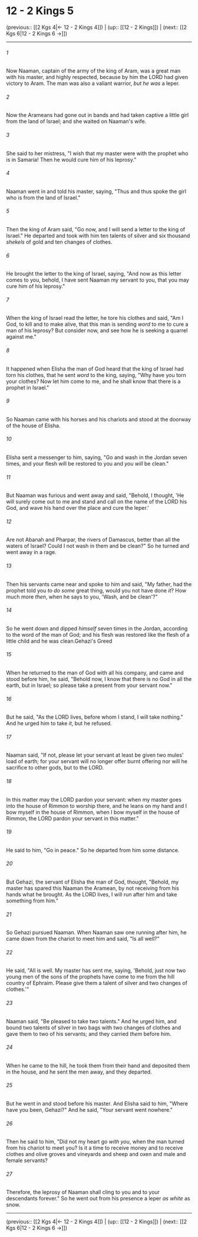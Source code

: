 # 12 - 2 Kings 5

(previous:: [[2 Kgs 4|← 12 - 2 Kings 4]]) | (up:: [[12 - 2 Kings]]) | (next:: [[2 Kgs 6|12 - 2 Kings 6 →]])

***


###### 1 
Now Naaman, captain of the army of the king of Aram, was a great man with his master, and highly respected, because by him the LORD had given victory to Aram. The man was also a valiant warrior, _but he was_ a leper. 

###### 2 
Now the Arameans had gone out in bands and had taken captive a little girl from the land of Israel; and she waited on Naaman's wife. 

###### 3 
She said to her mistress, "I wish that my master were with the prophet who is in Samaria! Then he would cure him of his leprosy." 

###### 4 
Naaman went in and told his master, saying, "Thus and thus spoke the girl who is from the land of Israel." 

###### 5 
Then the king of Aram said, "Go now, and I will send a letter to the king of Israel." He departed and took with him ten talents of silver and six thousand _shekels_ of gold and ten changes of clothes. 

###### 6 
He brought the letter to the king of Israel, saying, "And now as this letter comes to you, behold, I have sent Naaman my servant to you, that you may cure him of his leprosy." 

###### 7 
When the king of Israel read the letter, he tore his clothes and said, "Am I God, to kill and to make alive, that this man is sending _word_ to me to cure a man of his leprosy? But consider now, and see how he is seeking a quarrel against me." 

###### 8 
It happened when Elisha the man of God heard that the king of Israel had torn his clothes, that he sent _word_ to the king, saying, "Why have you torn your clothes? Now let him come to me, and he shall know that there is a prophet in Israel." 

###### 9 
So Naaman came with his horses and his chariots and stood at the doorway of the house of Elisha. 

###### 10 
Elisha sent a messenger to him, saying, "Go and wash in the Jordan seven times, and your flesh will be restored to you and _you will_ be clean." 

###### 11 
But Naaman was furious and went away and said, "Behold, I thought, 'He will surely come out to me and stand and call on the name of the LORD his God, and wave his hand over the place and cure the leper.' 

###### 12 
Are not Abanah and Pharpar, the rivers of Damascus, better than all the waters of Israel? Could I not wash in them and be clean?" So he turned and went away in a rage. 

###### 13 
Then his servants came near and spoke to him and said, "My father, had the prophet told you _to do some_ great thing, would you not have done _it_? How much more _then_, when he says to you, 'Wash, and be clean'?" 

###### 14 
So he went down and dipped _himself_ seven times in the Jordan, according to the word of the man of God; and his flesh was restored like the flesh of a little child and he was clean.Gehazi's Greed 

###### 15 
When he returned to the man of God with all his company, and came and stood before him, he said, "Behold now, I know that there is no God in all the earth, but in Israel; so please take a present from your servant now." 

###### 16 
But he said, "As the LORD lives, before whom I stand, I will take nothing." And he urged him to take _it_, but he refused. 

###### 17 
Naaman said, "If not, please let your servant at least be given two mules' load of earth; for your servant will no longer offer burnt offering nor will he sacrifice to other gods, but to the LORD. 

###### 18 
In this matter may the LORD pardon your servant: when my master goes into the house of Rimmon to worship there, and he leans on my hand and I bow myself in the house of Rimmon, when I bow myself in the house of Rimmon, the LORD pardon your servant in this matter." 

###### 19 
He said to him, "Go in peace." So he departed from him some distance. 

###### 20 
But Gehazi, the servant of Elisha the man of God, thought, "Behold, my master has spared this Naaman the Aramean, by not receiving from his hands what he brought. As the LORD lives, I will run after him and take something from him." 

###### 21 
So Gehazi pursued Naaman. When Naaman saw one running after him, he came down from the chariot to meet him and said, "Is all well?" 

###### 22 
He said, "All is well. My master has sent me, saying, 'Behold, just now two young men of the sons of the prophets have come to me from the hill country of Ephraim. Please give them a talent of silver and two changes of clothes.'" 

###### 23 
Naaman said, "Be pleased to take two talents." And he urged him, and bound two talents of silver in two bags with two changes of clothes and gave them to two of his servants; and they carried _them_ before him. 

###### 24 
When he came to the hill, he took them from their hand and deposited them in the house, and he sent the men away, and they departed. 

###### 25 
But he went in and stood before his master. And Elisha said to him, "Where have you been, Gehazi?" And he said, "Your servant went nowhere." 

###### 26 
Then he said to him, "Did not my heart go _with you_, when the man turned from his chariot to meet you? Is it a time to receive money and to receive clothes and olive groves and vineyards and sheep and oxen and male and female servants? 

###### 27 
Therefore, the leprosy of Naaman shall cling to you and to your descendants forever." So he went out from his presence a leper _as white_ as snow.

***

(previous:: [[2 Kgs 4|← 12 - 2 Kings 4]]) | (up:: [[12 - 2 Kings]]) | (next:: [[2 Kgs 6|12 - 2 Kings 6 →]])
